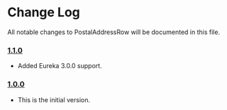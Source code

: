 # Change Log
All notable changes to PostalAddressRow will be documented in this file.

### [1.1.0](https://github.com/EurekaCommunity/PostalAddressRow/releases/tag/1.1.0)
<!-- Released on 2017-04-26. -->

* Added Eureka 3.0.0 support.

### [1.0.0](https://github.com/EurekaCommunity/PostalAddressRow/releases/tag/1.0.0)
<!-- Released on 2016-01-20. -->

* This is the initial version.

[xmartlabs]: https://xmartlabs.com
